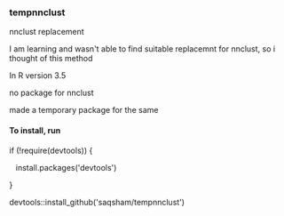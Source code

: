 <h3> tempnnclust</h3>
<p>nnclust replacement</p>
<p>I am learning and wasn't able to find suitable replacemnt for nnclust, so i thought of this method</p>

<p>In R version 3.5 </p>
<p>no package for nnclust</p>
<p>
made a temporary package for the same
</p>

<p>
<h4>To install, run</h4> 
</p>
<p>if (!require(devtools)) {</p>
<p>&nbsp;&nbsp; install.packages('devtools')</p>
<p>}</p>
<p>devtools::install_github('saqsham/tempnnclust')</p>

